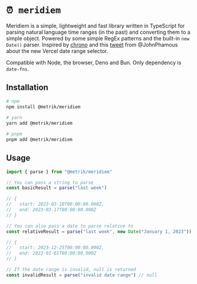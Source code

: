 # `⏰ meridiem`

Meridiem is a simple, lightweight and fast library written in TypeScript for parsing natural language time ranges (in the past) and converting them to a simple object. Powered by some simple RegEx patterns and the built-in `new Date()` parser. Inspired by [chrono](
    https://github.com/wanasit/chrono
) and this [tweet](https://twitter.com/JohnPhamous/status/1630763699849015298) from @JohnPhamous about the new Vercel date range selector.

Compatible with Node, the browser, Deno and Bun. Only dependency is `date-fns`.

## Installation

```bash
# npm
npm install @metrik/meridiem
 
# yarn
yarn add @metrik/meridiem

# pnpm
pnpm add @metrik/meridiem
```

## Usage

```js
import { parse } from "@metrik/meridiem"

// You can pass a string to parse
const basicResult = parse("last week")

// {
//   start: 2023-03-10T00:00:00.000Z,
//   end: 2023-03-17T00:00:00.000Z
// }

// You can also pass a date to parse relative to
const relativeResult = parse("last week", new Date("January 1, 2023"))

// {
//   start: 2023-12-25T00:00:00.000Z,
//   end: 2023-01-01T00:00:00.000Z
// }

// If the date range is invalid, null is returned
const invalidResult = parse("invalid date range") // null
```

